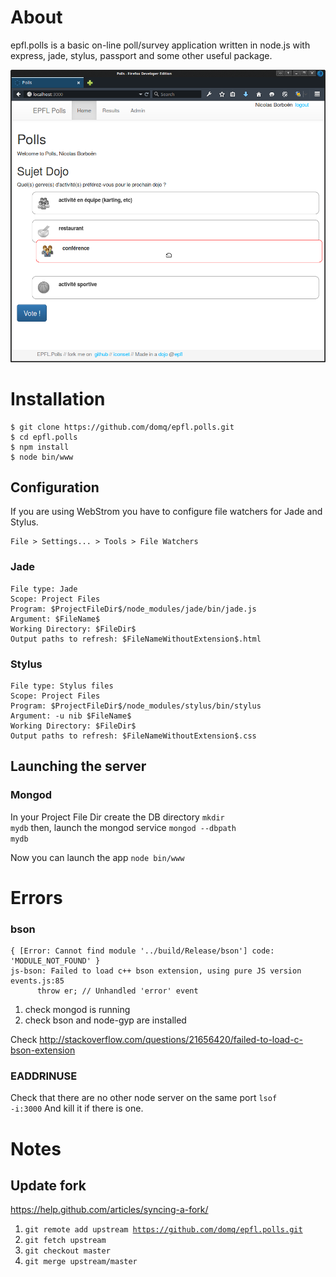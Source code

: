 # About
epfl.polls is a basic on-line poll/survey application written in node.js with express, jade, stylus, passport and some other useful package.


![Screenshot of the homepage](./Screenshot.png)


# Installation

```
$ git clone https://github.com/domq/epfl.polls.git
$ cd epfl.polls
$ npm install
$ node bin/www
```

## Configuration

If you are using WebStrom you have to configure file watchers for Jade and Stylus.
```
File > Settings... > Tools > File Watchers
```

### Jade
    File type: Jade
    Scope: Project Files
    Program: $ProjectFileDir$/node_modules/jade/bin/jade.js
    Argument: $FileName$
    Working Directory: $FileDir$
    Output paths to refresh: $FileNameWithoutExtension$.html

### Stylus
    File type: Stylus files
    Scope: Project Files
    Program: $ProjectFileDir$/node_modules/stylus/bin/stylus
    Argument: -u nib $FileName$
    Working Directory: $FileDir$
    Output paths to refresh: $FileNameWithoutExtension$.css

## Launching the server

### Mongod
In your Project File Dir create the DB directory
<code>mkdir mydb</code>
then, launch the mongod service
<code>mongod --dbpath mydb</code>

Now you can launch the app
<code>node bin/www</code>

# Errors
### bson
```
{ [Error: Cannot find module '../build/Release/bson'] code: 'MODULE_NOT_FOUND' }
js-bson: Failed to load c++ bson extension, using pure JS version
events.js:85
      throw er; // Unhandled 'error' event
```
1. check mongod is running
1. check bson and node-gyp are installed

Check http://stackoverflow.com/questions/21656420/failed-to-load-c-bson-extension

### EADDRINUSE
Check that there are no other node server on the same port
<code>lsof -i:3000</code>
And kill it if there is one.

# Notes

## Update fork
https://help.github.com/articles/syncing-a-fork/

1. <code>git remote add upstream https://github.com/domq/epfl.polls.git</code>
1. <code>git fetch upstream</code>
1. <code>git checkout master</code>
1. <code>git merge upstream/master</code>

